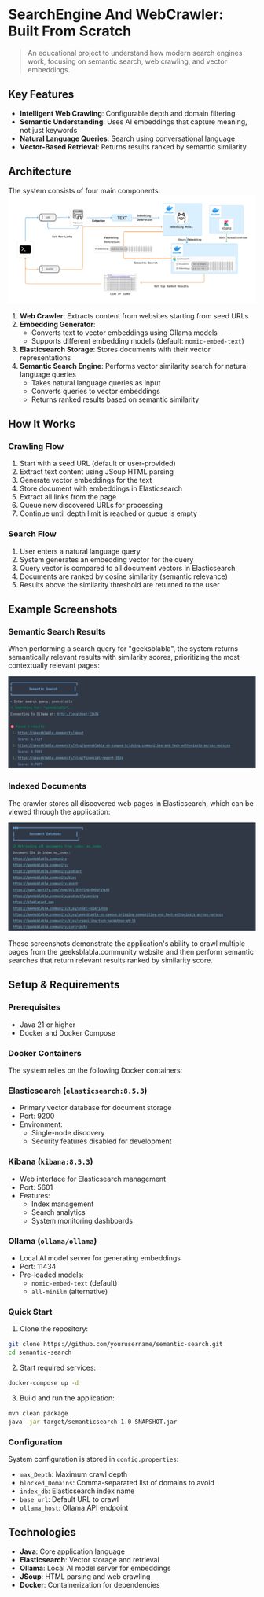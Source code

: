 # SearchEngine And WebCrawler: Built From Scratch

> An educational project to understand how modern search engines work, focusing on semantic search, web crawling, and vector embeddings.

## Key Features

- **Intelligent Web Crawling**: Configurable depth and domain filtering
- **Semantic Understanding**: Uses AI embeddings that capture meaning, not just keywords
- **Natural Language Queries**: Search using conversational language
- **Vector-Based Retrieval**: Returns results ranked by semantic similarity

## Architecture

The system consists of four main components:
![Architecture](src/main/resources/Architecture%20Diagram%20Example%20-%20Multiplayer%20(Community)%20(1).png)
1. **Web Crawler**: Extracts content from websites starting from seed URLs
2. **Embedding Generator**:
    - Converts text to vector embeddings using Ollama models
    - Supports different embedding models (default: `nomic-embed-text`)
3. **Elasticsearch Storage**: Stores documents with their vector representations
4. **Semantic Search Engine**: Performs vector similarity search for natural language queries
    - Takes natural language queries as input
    - Converts queries to vector embeddings
    - Returns ranked results based on semantic similarity


## How It Works

### Crawling Flow
1. Start with a seed URL (default or user-provided)
2. Extract text content using JSoup HTML parsing
3. Generate vector embeddings for the text
4. Store document with embeddings in Elasticsearch
5. Extract all links from the page
6. Queue new discovered URLs for processing
7. Continue until depth limit is reached or queue is empty

### Search Flow
1. User enters a natural language query
2. System generates an embedding vector for the query
3. Query vector is compared to all document vectors in Elasticsearch
4. Documents are ranked by cosine similarity (semantic relevance)
5. Results above the similarity threshold are returned to the user

## Example Screenshots
### Semantic Search Results
When performing a search query for "geeksblabla", the system returns semantically relevant results with similarity scores, prioritizing the most contextually relevant pages:

![Semantic Search](src/main/resources/search.png)
### Indexed Documents
The crawler stores all discovered web pages in Elasticsearch, which can be viewed through the application:

![Document Database](src/main/resources/list.png)



These screenshots demonstrate the application's ability to crawl multiple pages from the geeksblabla.community website and then perform semantic searches that return relevant results ranked by similarity score.


## Setup & Requirements

### Prerequisites
- Java 21 or higher
- Docker and Docker Compose

### Docker Containers
The system relies on the following Docker containers:

### Elasticsearch (`elasticsearch:8.5.3`)
- Primary vector database for document storage
- Port: 9200
- Environment:
    - Single-node discovery
    - Security features disabled for development

### Kibana (`kibana:8.5.3`)
- Web interface for Elasticsearch management
- Port: 5601
- Features:
    - Index management
    - Search analytics
    - System monitoring dashboards

### Ollama (`ollama/ollama`)
- Local AI model server for generating embeddings
- Port: 11434
- Pre-loaded models:
    - `nomic-embed-text` (default)
    - `all-minilm` (alternative)

### Quick Start

1. Clone the repository:
```bash
git clone https://github.com/yourusername/semantic-search.git
cd semantic-search
```

2. Start required services:
```bash
docker-compose up -d
```

3. Build and run the application:
```bash
mvn clean package
java -jar target/semanticsearch-1.0-SNAPSHOT.jar
```

### Configuration
System configuration is stored in `config.properties`:
- `max_Depth`: Maximum crawl depth
- `blocked_Domains`: Comma-separated list of domains to avoid
- `index_db`: Elasticsearch index name
- `base_url`: Default URL to crawl
- `ollama_host`: Ollama API endpoint



## Technologies

- **Java**: Core application language
- **Elasticsearch**: Vector storage and retrieval
- **Ollama**: Local AI model server for embeddings
- **JSoup**: HTML parsing and web crawling
- **Docker**: Containerization for dependencies